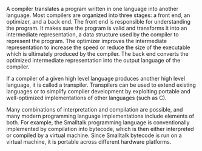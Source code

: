 A compiler translates a program written in one language into another language. Most compilers are organized into three stages: a front end, an optimizer, and a back end. The front end is responsible for understanding the program. It makes sure the program is valid and transforms it into an intermediate representation, a data structure used by the compiler to represent the program. The optimizer improves the intermediate representation to increase the speed or reduce the size of the executable which is ultimately produced by the compiler. The back end converts the optimized intermediate representation into the output language of the compiler.

If a compiler of a given high level language produces another high level language, it is called a transpiler. Transpilers can be used to extend existing languages or to simplify compiler development by exploiting portable and well-optimized implementations of other languages (such as C).

Many combinations of interpretation and compilation are possible, and many modern programming language implementations include elements of both. For example, the Smalltalk programming language is conventionally implemented by compilation into bytecode, which is then either interpreted or compiled by a virtual machine. Since Smalltalk bytecode is run on a virtual machine, it is portable across different hardware platforms.